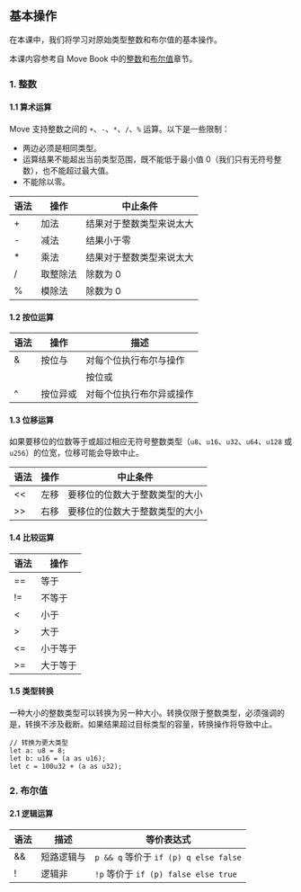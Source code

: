 ## 基本操作

在本课中，我们将学习对原始类型整数和布尔值的基本操作。

本课内容参考自 Move Book 中的[整数](https://move-language.github.io/move/integers.html)和[布尔值](https://move-language.github.io/move/bool.html)章节。

### 1. 整数
#### 1.1 算术运算
Move 支持整数之间的 `+`、`-`、`*`、`/`、`%` 运算。以下是一些限制：

- 两边必须是相同类型。
- 运算结果不能超出当前类型范围，既不能低于最小值 0（我们只有无符号整数），也不能超过最大值。
- 不能除以零。

| 语法   | 操作    | 中止条件 |
|-------|--------|----------|
| +     | 加法    | 结果对于整数类型来说太大 |
| -     | 减法    | 结果小于零 |
| *     | 乘法    | 结果对于整数类型来说太大 |
| /     | 取整除法 | 除数为 0 |
| %     | 模除法 | 除数为 0 |

#### 1.2 按位运算

| 语法 | 操作      | 描述                     |
|------|-----------|--------------------------|
| &    | 按位与    | 对每个位执行布尔与操作   |
| |    | 按位或    | 对每个位执行布尔或操作   |
| ^    | 按位异或  | 对每个位执行布尔异或操作 |

#### 1.3 位移运算
如果要移位的位数等于或超过相应无符号整数类型（`u8`、`u16`、`u32`、`u64`、`u128` 或 `u256`）的位宽，位移可能会导致中止。

| 语法  | 操作      | 中止条件                     |
|-------|-----------|------------------------------|
| <<    | 左移      | 要移位的位数大于整数类型的大小 |
| >>    | 右移      | 要移位的位数大于整数类型的大小 |

#### 1.4 比较运算

| 语法  | 操作     |
|-------|----------|
| ==    | 等于     |
| !=    | 不等于   |
| <     | 小于     |
| >     | 大于     |
| <=    | 小于等于 |
| >=    | 大于等于 |

#### 1.5 类型转换
一种大小的整数类型可以转换为另一种大小。转换仅限于整数类型，必须强调的是，转换不涉及截断。如果结果超过目标类型的容量，转换操作将导致中止。

```move
// 转换为更大类型
let a: u8 = 8;
let b: u16 = (a as u16);
let c = 100u32 + (a as u32);
```

### 2. 布尔值
#### 2.1 逻辑运算

| 语法  | 描述                      | 等价表达式                       |
|-------|---------------------------|---------------------------------|
| &&    | 短路逻辑与                | `p && q` 等价于 `if (p) q else false` |
| !     | 逻辑非                    | `!p` 等价于 `if (p) false else true` 